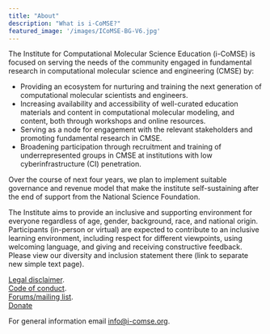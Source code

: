 ```yaml
---
title: "About"
description: "What is i-CoMSE?"
featured_image: '/images/ICoMSE-BG-V6.jpg'
---
```


The Institute for Computational Molecular Science Education (i-CoMSE) is focused on serving the needs of the community engaged in fundamental research in computational molecular science and engineering (CMSE) by:
- Providing an ecosystem for nurturing and training the next generation of computational molecular scientists and engineers.
- Increasing availability and accessibility of well-curated education materials and content in computational molecular modeling, and content, both through workshops and online resources.
- Serving as a node for engagement with the relevant stakeholders and promoting fundamental research in CMSE.
- Broadening participation through recruitment and training of underrepresented groups in CMSE at institutions with low cyberinfrastructure (CI) penetration.
 
 
Over the course of next four years, we plan to implement suitable governance and revenue model that make the institute self-sustaining after the end of support from the National Science Foundation.

The Institute aims to provide an inclusive and supporting environment for everyone regardless of age, gender, background, race, and national origin. Participants (in-person or virtual) are expected to contribute to an inclusive learning environment, including respect for different viewpoints, using welcoming language, and giving and receiving constructive feedback. Please view our diversity and inclusion statement there (link to separate new simple text page).

[Legal disclaimer](http://localhost:1313/icomse/legal).  
[Code of conduct](link).  
[Forums/mailing list](link).  
[Donate](link)  

For general information email info@i-comse.org.

